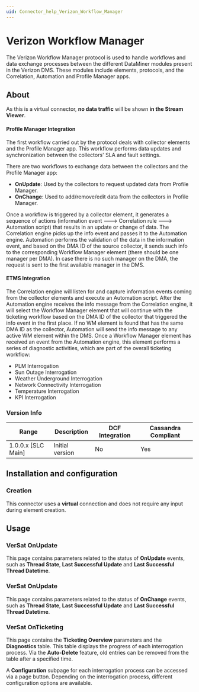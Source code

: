 ```yaml
---
uid: Connector_help_Verizon_Workflow_Manager
---
```


# Verizon Workflow Manager

The Verizon Workflow Manager protocol is used to handle workflows and data exchange processes between the different DataMiner modules present in the Verizon DMS. These modules include elements, protocols, and the Correlation, Automation and Profile Manager apps.

## About

As this is a virtual connector, **no data traffic** will be shown **in the Stream Viewer**.

#### Profile Manager Integration

The first workflow carried out by the protocol deals with collector elements and the Profile Manager app. This workflow performs data updates and synchronization between the collectors' SLA and fault settings.

There are two workflows to exchange data between the collectors and the Profile Manager app:

- **OnUpdate**: Used by the collectors to request updated data from Profile Manager.
- **OnChange**: Used to add/remove/edit data from the collectors in Profile Manager.

Once a workflow is triggered by a collector element, it generates a sequence of actions (information event ---\> Correlation rule ---\> Automation script) that results in an update or change of data. The Correlation engine picks up the info event and passes it to the Automation engine. Automation performs the validation of the data in the information event, and based on the DMA ID of the source collector, it sends such info to the corresponding Workflow Manager element (there should be one manager per DMA). In case there is no such manager on the DMA, the request is sent to the first available manager in the DMS.

#### ETMS Integration

The Correlation engine will listen for and capture information events coming from the collector elements and execute an Automation script. After the Automation engine receives the info message from the Correlation engine, it will select the Workflow Manager element that will continue with the ticketing workflow based on the DMA ID of the collector that triggered the info event in the first place. If no WM element is found that has the same DMA ID as the collector, Automation will send the info message to any active WM element within the DMS. Once a Workflow Manager element has received an event from the Automation engine, this element performs a series of diagnostic activities, which are part of the overall ticketing workflow:

- PLM Interrogation
- Sun Outage Interrogation
- Weather Underground Interrogation
- Network Connectivity Interrogation
- Temperature Interrogation
- KPI Interrogation

### Version Info

| Range | Description | DCF Integration | Cassandra Compliant |
|----------------------|-----------------|---------------------|-------------------------|
| 1.0.0.x [SLC Main]   | Initial version | No                  | Yes                     |

## Installation and configuration

### Creation

This connector uses a **virtual** connection and does not require any input during element creation.

## Usage

### VerSat OnUpdate

This page contains parameters related to the status of **OnUpdate** events, such as **Thread State**, **Last Successful Update** and **Last Successful Thread Datetime**.

### VerSat OnUpdate

This page contains parameters related to the status of **OnChange** events, such as **Thread State**, **Last Successful Update** and **Last Successful Thread Datetime**.

### VerSat OnTicketing

This page contains the **Ticketing Overview** parameters and the **Diagnostics** table. This table displays the progress of each interrogation process. Via the **Auto-Delete** feature, old entries can be removed from the table after a specified time.

A **Configuration** subpage for each interrogation process can be accessed via a page button. Depending on the interrogation process, different configuration options are available.
